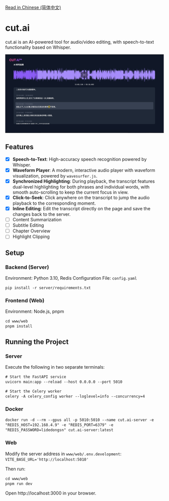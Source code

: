 [Read in Chinese (简体中文)](README.md)

# cut.ai

cut.ai is an AI-powered tool for audio/video editing, with speech-to-text functionality based on Whisper.

![Example](./assets/page.gif)


## Features

- [x] **Speech-to-Text**: High-accuracy speech recognition powered by Whisper.
- [x] **Waveform Player**: A modern, interactive audio player with waveform visualization, powered by `wavesurfer.js`.
- [x] **Synchronized Highlighting**: During playback, the transcript features dual-level highlighting for both phrases and individual words, with smooth auto-scrolling to keep the current focus in view.
- [x] **Click-to-Seek**: Click anywhere on the transcript to jump the audio playback to the corresponding moment.
- [x] **Inline Editing**: Edit the transcript directly on the page and save the changes back to the server.
- [ ] Content Summarization
- [ ] Subtitle Editing
- [ ] Chapter Overview
- [ ] Highlight Clipping

## Setup

### Backend (Server)

Environment: Python 3.10, Redis
Configuration File: `config.yaml`

``` shell
pip install -r server/requirements.txt
```

### Frontend (Web)

Environment: Node.js, pnpm

```shell
cd www/web
pnpm install
```

## Running the Project

### Server

Execute the following in two separate terminals:
``` shell
# Start the FastAPI service
uvicorn main:app --reload --host 0.0.0.0 --port 5010
```

``` shell
# Start the Celery worker
celery -A celery_config worker --loglevel=info --concurrency=4 
```

### Docker

``` shell
docker run -d --rm --gpus all -p 5010:5010 --name cut.ai-server -e "REDIS_HOST=192.168.4.9" -e "REDIS_PORT=6379" -e "REDIS_PASSWORD=lidedongsn" cut.ai-server:latest 
```

### Web
Modify the server address in `www/web/.env.development`:
`VITE_BASE_URL='http://localhost:5010'`

Then run:
``` shell
cd www/web
pnpm run dev
```
Open http://localhost:3000 in your browser.
